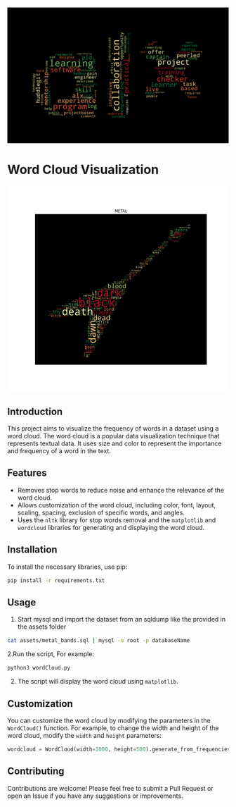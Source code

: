![alx](https://github.com/viictoo/wordcloud/blob/main/assets/alx_wordcloud.png)
# Word Cloud Visualization
![metal bands](https://github.com/viictoo/wordcloud/blob/main/assets/Figure_1final.png)
## Introduction

This project aims to visualize the frequency of words in a dataset using a word cloud. The word cloud is a popular data visualization technique that represents textual data. It uses size and color to represent the importance and frequency of a word in the text.

## Features

- Removes stop words to reduce noise and enhance the relevance of the word cloud.
- Allows customization of the word cloud, including color, font, layout, scaling, spacing, exclusion of specific words, and angles.
- Uses the `nltk` library for stop words removal and the `matplotlib` and `wordcloud` libraries for generating and displaying the word cloud.

## Installation

To install the necessary libraries, use pip:

```bash
pip install -r requirements.txt
```

## Usage
1. Start mysql and import the dataset from an sqldump like the 
provided in the assets folder
```bash
cat assets/metal_bands.sql | mysql -u root -p databaseName
```
2.Run the script, For example:

```bash
python3 wordCloud.py
```

2. The script will display the word cloud using `matplotlib`.

## Customization

You can customize the word cloud by modifying the parameters in the `WordCloud()` function. For example, to change the width and height of the word cloud, modify the `width` and `height` parameters:

```python
wordcloud = WordCloud(width=1000, height=500).generate_from_frequencies(word_freq)
```

## Contributing

Contributions are welcome! Please feel free to submit a Pull Request or open an Issue if you have any suggestions or improvements.
